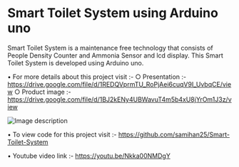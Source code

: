 # Smart Toilet System using Arduino uno

Smart Toilet System is a maintenance free technology that consists of People Density Counter and Ammonia Sensor and lcd display. This Smart Toilet System is developed using Arduino uno.

• For more details about this project visit :-
○ Presentation :-
  https://drive.google.com/file/d/1REDQVprmTU_RoPjAei6cuqV9I_UvbqCE/view 
○ Product image :-
  https://drive.google.com/file/d/1BJ2kENy4UBWavuT4m5b4xU8jYrOm1J3z/view
  
  ![Image description](https://github.com/samihan25/Smart-Toilet-System/blob/master/IMG_20190301_142854.jpg)
  
• To view code for this project visit :-
  https://github.com/samihan25/Smart-Toilet-System

• Youtube video link :-
  https://youtu.be/Nkka00NMDgY
